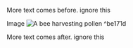 More text comes before. ignore this

Image
![A bee harvesting pollen](/Assets/bumblebee.gif "A bee harvesting pollen") ^be171d

More text comes after. ignore this